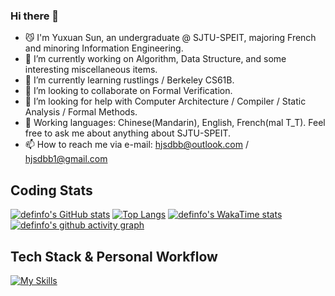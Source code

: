 ### Hi there 👋

<!--
**definfo/definfo** is a ✨ _special_ ✨ repository because its `README.md` (this file) appears on your GitHub profile.

Here are some ideas to get you started:

- 🔭 I’m currently working on ...
- 🌱 I’m currently learning ...
- 👯 I’m looking to collaborate on ...
- 🤔 I’m looking for help with ...
- 💬 Ask me about ...
- 📫 How to reach me: ...
- 😄 Pronouns: ...
- ⚡ Fun fact: ...
-->
- 😼 I'm Yuxuan Sun, an undergraduate @ SJTU-SPEIT, majoring French and minoring Information Engineering.
- 🔭 I’m currently working on Algorithm, Data Structure, and some interesting miscellaneous items.
- 🌱 I’m currently learning rustlings / Berkeley CS61B.
- 👯 I’m looking to collaborate on Formal Verification.
- 🤔 I’m looking for help with Computer Architecture / Compiler / Static Analysis / Formal Methods.
- 💬 Working languages: Chinese(Mandarin), English, French(mal T_T). Feel free to ask me about anything about SJTU-SPEIT.
- 📫 How to reach me via e-mail: hjsdbb@outlook.com / hjsdbb1@gmail.com

## Coding Stats
[![definfo's GitHub stats](https://github-readme-stats-tau-sepia-53.vercel.app/api?username=definfo&theme=transparent&custom_title=definfo's+Github+Stats)](https://github.com/anuraghazra/github-readme-stats)
[![Top Langs](https://github-readme-stats-tau-sepia-53.vercel.app/api/top-langs/?username=definfo&theme=transparent&langs_count=8&layout=compact)](https://github.com/anuraghazra/github-readme-stats)
[![definfo's WakaTime stats](https://github-readme-stats.vercel.app/api/wakatime?username=definfo&theme=transparent&layout=compact&custom_title=definfo's+WakaTime+Stats)](https://github.com/anuraghazra/github-readme-stats)
[![definfo's github activity graph](https://github-readme-activity-graph.vercel.app/graph?username=definfo&theme=react-dark)](https://github.com/ashutosh00710/github-readme-activity-graph)

## Tech Stack & Personal Workflow
[![My Skills](https://skillicons.dev/icons?i=bash,c,cpp,py,pytorch,java,rust,docker,git,nginx,arch,vim,vscodium&perline=12)](https://skillicons.dev)
